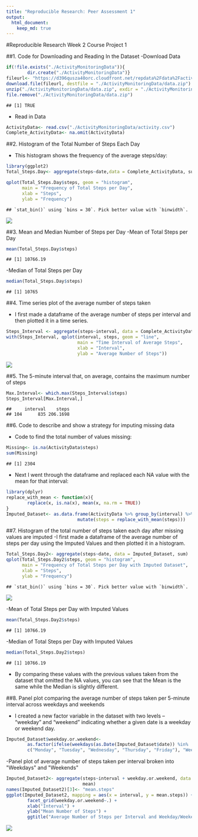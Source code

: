 ```yaml
---
title: "Reproducible Research: Peer Assessment 1"
output: 
  html_document:
    keep_md: true
---
```

#Reproducible Research Week 2 Course Project 1

##1. Code for Downloading and Reading In the Dataset
-Download Data

```r
if(!file.exists("./ActivityMonitoringData")){
        dir.create("./ActivityMonitoringData")}
fileurl<- "https://d396qusza40orc.cloudfront.net/repdata%2Fdata%2Factivity.zip"
download.file(fileurl, destfile = "./ActivityMonitoringData/data.zip")
unzip("./ActivityMonitoringData/data.zip", exdir = "./ActivityMonitoringData")
file.remove("./ActivityMonitoringData/data.zip")
```

```
## [1] TRUE
```
- Read in Data

```r
ActivityData<- read.csv("./ActivityMonitoringData/activity.csv")
Complete_ActivityData<- na.omit(ActivityData)
```

##2. Histogram of the Total Number of Steps Each Day
- This histogram shows the frequency of the average steps/day:

```r
library(ggplot2)
Total_Steps.Day<- aggregate(steps~date,data = Complete_ActivityData, sum)

qplot(Total_Steps.Day$steps, geom = "histogram",
      main = "Frequency of Total Steps per Day", 
      xlab = "Steps", 
      ylab = "Frequency")
```

```
## `stat_bin()` using `bins = 30`. Pick better value with `binwidth`.
```

![](PA1_template_files/figure-html/histogram1-1.png)<!-- -->

##3. Mean and Median Number of Steps per Day
-Mean of Total Steps per Day

```r
mean(Total_Steps.Day$steps)
```

```
## [1] 10766.19
```
-Median of Total Steps per Day

```r
median(Total_Steps.Day$steps)
```

```
## [1] 10765
```

##4. Time series plot of the average number of steps taken
- I first made a dataframe of the average number of steps per interval and then plotted it in a time series.


```r
Steps_Interval <- aggregate(steps~interval, data = Complete_ActivityData, mean)  
with(Steps_Interval, qplot(interval, steps, geom = "line", 
                           main = "Time Interval of Average Steps",
                           xlab = "Interval",
                           ylab = "Average Number of Steps"))
```

![](PA1_template_files/figure-html/timeseries1-1.png)<!-- -->

##5. The 5-minute interval that, on average, contains the maximum number of steps

```r
Max.Interval<- which.max(Steps_Interval$steps)
Steps_Interval[Max.Interval,]
```

```
##     interval    steps
## 104      835 206.1698
```

##6. Code to describe and show a strategy for imputing missing data
- Code to find the total number of values missing:

```r
Missing<- is.na(ActivityData$steps)
sum(Missing)
```

```
## [1] 2304
```
- Next I went through the dataframe and replaced each NA value with the mean for that interval:

```r
library(dplyr)
replace_with_mean <- function(x){
        replace(x, is.na(x), mean(x, na.rm = TRUE))
}
Imputed_Dataset<- as.data.frame(ActivityData %>% group_by(interval) %>% 
                           mutate(steps = replace_with_mean(steps)))
```

##7. Histogram of the total number of steps taken each day after missing values are imputed
-I first made a dataframe of the average number of steps per day using the Imputed Values and then plotted it in a histogram.

```r
Total_Steps.Day2<- aggregate(steps~date, data = Imputed_Dataset, sum)
qplot(Total_Steps.Day2$steps, geom = "histogram",
      main = "Frequency of Total Steps per Day with Imputed Dataset", 
      xlab = "Steps", 
      ylab = "Frequency")
```

```
## `stat_bin()` using `bins = 30`. Pick better value with `binwidth`.
```

![](PA1_template_files/figure-html/histogram2-1.png)<!-- -->

-Mean of Total Steps per Day with Imputed Values

```r
mean(Total_Steps.Day2$steps)
```

```
## [1] 10766.19
```
-Median of Total Steps per Day with Imputed Values

```r
median(Total_Steps.Day2$steps)
```

```
## [1] 10766.19
```
- By comparing these values with the previous values taken from the dataset that omitted the NA values, you can see that the Mean is the same while the Median is slightly different. 

##8. Panel plot comparing the average number of steps taken per 5-minute interval across weekdays and weekends
- I created a new factor variable in the dataset with two levels – “weekday” and “weekend” indicating whether a given date is a weekday or weekend day.

```r
Imputed_Dataset$weekday.or.weekend<-
        as.factor(ifelse(weekdays(as.Date(Imputed_Dataset$date)) %in% 
        c("Monday", "Tuesday", "Wednesday", "Thursday", "Friday"), "Weekday",  "Weekend"))
```
-Panel plot of average number of steps taken per interval broken into "Weekdays" 
and "Weekends"

```r
Imputed_Dataset2<- aggregate(steps~interval + weekday.or.weekend, data = Imputed_Dataset,
                             mean)
names(Imputed_Dataset2)[3]<- "mean.steps"
ggplot(Imputed_Dataset2, mapping = aes(x = interval, y = mean.steps)) + geom_line() +
        facet_grid(weekday.or.weekend~.) + 
        xlab("Interval") + 
        ylab("Mean Number of Steps") + 
        ggtitle("Average Number of Steps per Interval and Weekday/Weekend")
```

![](PA1_template_files/figure-html/weekdayweekendpanelplot-1.png)<!-- -->

